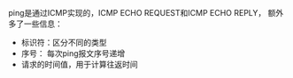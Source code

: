 ping是通过ICMP实现的，ICMP ECHO REQUEST和ICMP ECHO REPLY， 额外多了一些信息：
- 标识符：区分不同的类型
- 序号： 每次ping报文序号递增
- 请求的时间值，用于计算往返时间